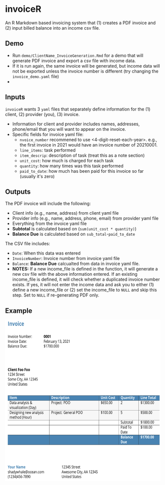 # invoiceR

An R Markdown based invoicing system that (1) creates a PDF invoice and (2) input billed balance into an income csv file. 

## Demo

* Run `demo/ClientName_InvoiceGeneration.Rmd` for a demo that will generate PDF invoice and export a csv file with income data. 
* If it is run again, the same invoice will be generated, but income data will not be exported unless the invoice number is different (try changing the `invoice_demo.yaml` file) 
* 

## Inputs
`invoiceR` wants 3 `yaml` files that separately define information for the (1) client, (2) provider (you), (3) invoice. 

* Information for client and provider includes names, addresses, phone/email that you will want to appear on the invoice. 
* Specific fields for invoice yaml file: 
	+ `nvoice_number` recommened to use <YEAR><4-digit-reset-each-year>. e.g., the first invoice in 2021 would have an invoice number of 20210001. 
	+ `line_items`: task performed
	+ `item_descrip`: description of task (treat this as a note section)
	+ `unit_cost`: how much is charged for each task
	+ `quantity`: how many times was this task performed 
	+ `paid_to_date`: how much has been paid for this invoice so far (usually it's zero) 

## Outputs
The PDF invoice will include the following:

* Client info (e.g., name, address) from client yaml file 
* Provider info (e.g., name, address, phone, email) from provider yaml file
* Everything from the invoice yaml file
* **Subtotal** is calculated based on  (`sum(unit_cost * quantity)`)
* **Balance Due** is calculated based on `sub_total`-`paid_to_date`

The CSV file includes: 

* `Date`: When this data was entered 
* `InvoiceNumber`: Invoice number from invoice yaml file
* `Balance`: **Balance Due** calcualted from data in invoice yaml file. 
* **NOTES:** If a new income_file is defined in the function, it will generate a new csv file with the above information entered. If an existing income_file is defined, it will check whether a duplicated invoice number exists. If yes, it will not enter the income data and ask you to either (1) define a new income_file or (2) set the income_file to `NULL` and skip this step. Set to `NULL` if re-generating PDF only. 

## Example
<img src="demo/ExampleInvoice/ExampleInvoice.png" width="656" height="522">

